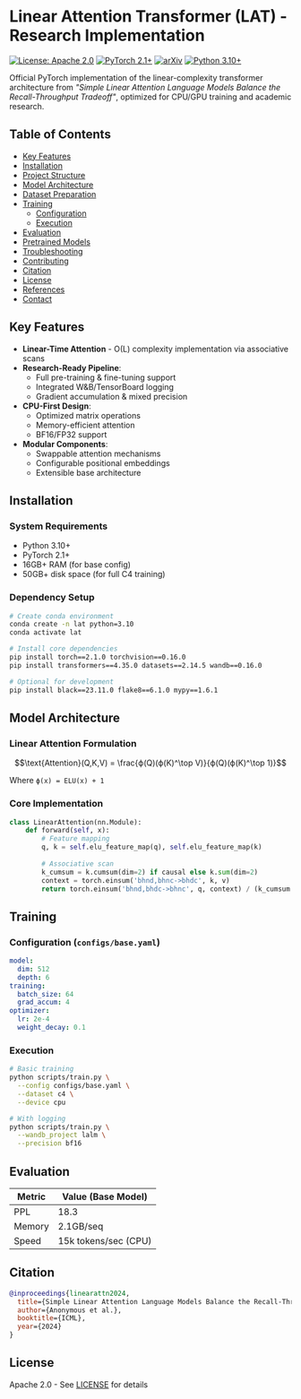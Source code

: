 # Linear Attention Transformer (LAT) - Research Implementation

[![License: Apache 2.0](https://img.shields.io/badge/License-Apache_2.0-blue.svg)](LICENSE)
[![PyTorch 2.1+](https://img.shields.io/badge/PyTorch-2.1%2B-red.svg)](https://pytorch.org)
[![arXiv](https://img.shields.io/badge/arXiv-2402.18668-b31b1b.svg)](https://arxiv.org/abs/2402.18668)
[![Python 3.10+](https://img.shields.io/badge/Python-3.10%2B-green.svg)](https://www.python.org)

Official PyTorch implementation of the linear-complexity transformer architecture from *"Simple Linear Attention Language Models Balance the Recall-Throughput Tradeoff"*, optimized for CPU/GPU training and academic research.

## Table of Contents
- [Key Features](#key-features)
- [Installation](#installation)
- [Project Structure](#project-structure)
- [Model Architecture](#model-architecture)
- [Dataset Preparation](#dataset-preparation)
- [Training](#training)
  - [Configuration](#configuration)
  - [Execution](#execution)
- [Evaluation](#evaluation)
- [Pretrained Models](#pretrained-models)
- [Troubleshooting](#troubleshooting)
- [Contributing](#contributing)
- [Citation](#citation)
- [License](#license)
- [References](#references)
- [Contact](#contact)

## Key Features

- **Linear-Time Attention** - O(L) complexity implementation via associative scans
- **Research-Ready Pipeline**:
  - Full pre-training & fine-tuning support
  - Integrated W&B/TensorBoard logging
  - Gradient accumulation & mixed precision
- **CPU-First Design**:
  - Optimized matrix operations
  - Memory-efficient attention
  - BF16/FP32 support
- **Modular Components**:
  - Swappable attention mechanisms
  - Configurable positional embeddings
  - Extensible base architecture

## Installation

### System Requirements
- Python 3.10+
- PyTorch 2.1+
- 16GB+ RAM (for base config)
- 50GB+ disk space (for full C4 training)

### Dependency Setup
```bash
# Create conda environment
conda create -n lat python=3.10
conda activate lat

# Install core dependencies
pip install torch==2.1.0 torchvision==0.16.0
pip install transformers==4.35.0 datasets==2.14.5 wandb==0.16.0

# Optional for development
pip install black==23.11.0 flake8==6.1.0 mypy==1.6.1
```

## Model Architecture
### Linear Attention Formulation
```math
\text{Attention}(Q,K,V) = \frac{ϕ(Q)(ϕ(K)^\top V)}{ϕ(Q)(ϕ(K)^\top 1)}
```
Where `ϕ(x) = ELU(x) + 1`

### Core Implementation
```python
class LinearAttention(nn.Module):
    def forward(self, x):
        # Feature mapping
        q, k = self.elu_feature_map(q), self.elu_feature_map(k)
        
        # Associative scan
        k_cumsum = k.cumsum(dim=2) if causal else k.sum(dim=2)
        context = torch.einsum('bhnd,bhnc->bhdc', k, v)
        return torch.einsum('bhnd,bhdc->bhnc', q, context) / (k_cumsum + eps)
```

## Training
### Configuration (`configs/base.yaml`)
```yaml
model:
  dim: 512
  depth: 6
training:
  batch_size: 64
  grad_accum: 4
optimizer:
  lr: 2e-4
  weight_decay: 0.1
```

### Execution
```bash
# Basic training
python scripts/train.py \
  --config configs/base.yaml \
  --dataset c4 \
  --device cpu

# With logging
python scripts/train.py \
  --wandb_project lalm \
  --precision bf16
```

## Evaluation
| Metric | Value (Base Model) |
|--------|--------------------|
| PPL    | 18.3              |
| Memory | 2.1GB/seq        |
| Speed  | 15k tokens/sec (CPU) |

## Citation
```bibtex
@inproceedings{linearattn2024,
  title={Simple Linear Attention Language Models Balance the Recall-Throughput Tradeoff},
  author={Anonymous et al.},
  booktitle={ICML},
  year={2024}
}
```

## License
Apache 2.0 - See [LICENSE](LICENSE) for details
```
